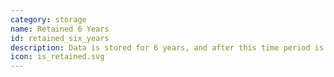 ```yaml
---
category: storage
name: Retained 6 Years
id: retained_six_years
description: Data is stored for 6 years, and after this time period is deleted
icon: is_retained.svg
---
```

